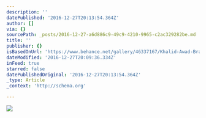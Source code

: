 ```yaml
---
description: ''
datePublished: '2016-12-27T20:13:54.364Z'
author: []
via: {}
sourcePath: _posts/2016-12-27-a6d886c9-49c9-4210-9965-c2ac329282be.md
title: ''
publisher: {}
isBasedOnUrl: 'https://www.behance.net/gallery/46337167/Khalid-Awad-Branding'
dateModified: '2016-12-27T20:09:36.334Z'
inFeed: true
starred: false
datePublishedOriginal: '2016-12-27T20:13:54.364Z'
_type: Article
_context: 'http://schema.org'

---
```

![](https://the-grid-user-content.s3-us-west-2.amazonaws.com/efa3c111-d8d8-4405-b6b3-daedd2f804c0.png)